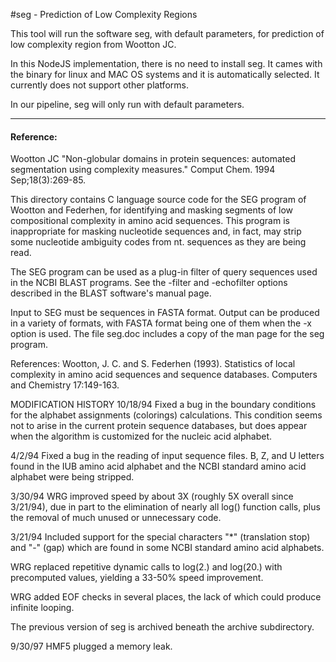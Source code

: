 #seg - Prediction of Low Complexity Regions 

This tool will run the software seg, with default parameters, for prediction of low complexity region from Wootton JC.

In this NodeJS implementation, there is no need to install seg. It cames with the binary for linux and MAC OS systems and it is automatically selected. It currently does not support other platforms.

In our pipeline, seg will only run with default parameters.

----

#### Reference:
Wootton JC "Non-globular domains in protein sequences: automated segmentation using complexity measures." Comput Chem. 1994 Sep;18(3):269-85.


This directory contains C language source code for the SEG program of Wootton
and Federhen, for identifying and masking segments of low compositional
complexity in amino acid sequences.  This program is inappropriate for
masking nucleotide sequences and, in fact, may strip some nucleotide
ambiguity codes from nt. sequences as they are being read.

The SEG program can be used as a plug-in filter of query sequences used in the
NCBI BLAST programs.  See the -filter and -echofilter options described in the
BLAST software's manual page.

Input to SEG must be sequences in FASTA format.  Output can be produced in a
variety of formats, with FASTA format being one of them when the -x option is
used.  The file seg.doc includes a copy of the man page for the seg program.


References:
Wootton, J. C. and S. Federhen (1993).  Statistics of local complexity in amino
acid sequences and sequence databases.  Computers and Chemistry 17:149-163.


MODIFICATION HISTORY
10/18/94
Fixed a bug in the boundary conditions for the alphabet assignments
(colorings) calculations. This condition seems not to arise in the
current protein sequence databases, but does appear when the algorithm
is customized for the nucleic acid alphabet.

4/2/94
Fixed a bug in the reading of input sequence files.  B, Z, and U letters found
in the IUB amino acid alphabet and the NCBI standard amino acid alphabet
were being stripped.

3/30/94
WRG improved speed by about 3X (roughly 5X overall since 3/21/94), due in part
to the elimination of nearly all log() function calls, plus the removal of much
unused or unnecessary code.

3/21/94
Included support for the special characters "*" (translation stop) and "-"
(gap) which are found in some NCBI standard amino acid alphabets.

WRG replaced repetitive dynamic calls to log(2.) and log(20.) with precomputed
values, yielding a 33-50% speed improvement.

WRG added EOF checks in several places, the lack of which could produce
infinite looping.

The previous version of seg is archived beneath the archive subdirectory.

9/30/97
HMF5 plugged a memory leak.

